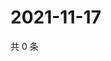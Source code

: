 # 2021-11-17

共 0 条

<!-- BEGIN WEIBO -->
<!-- 最后更新时间 Wed Nov 17 2021 02:08:31 GMT+0800 (China Standard Time) -->

<!-- END WEIBO -->
